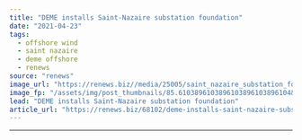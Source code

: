 ```yaml
---
title: "DEME installs Saint-Nazaire substation foundation"
date: "2021-04-23"
tags: 
  - offshore wind
  - saint nazaire
  - deme offshore
  - renews
source: "renews"
image_url: "https://renews.biz//media/25005/saint_nazaire_substation_foundation_credit_deme_offshore.jpeg?mode=crop&width=770&heightratio=0.6103896103896103896103896104&slimmage=true"
image_fp: "/assets/img/post_thumbnails/85.6103896103896103896103896104&slimmage=true"
lead: "DEME installs Saint-Nazaire substation foundation"
article_url: "https://renews.biz/68102/deme-installs-saint-nazaire-substation-foundation/"
---
```


---
